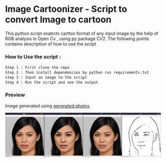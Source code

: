 # Image Cartoonizer - Script to convert Image to cartoon

This python script exatrcts cartton format of any input image by the help of RGB analysis in Open Cv , using py package CV2 .The following points contains description of how to use the script 

### How to Use the script : 
```
Step 1 : First clone the repo 
Step 2 : Then install dependencies by python run requirements.txt
step 3 : Input an image to the script 
Step 4 : Run the script and see the output 
```

### Preview

Image generated using [generated.photos](https://generated.photos/face/neutral-asian-young-adult-female-with-long-brown-hair-and-brown-eyes--5e6888c86d3b380006f215d7)

![](example.jpg?raw=true)